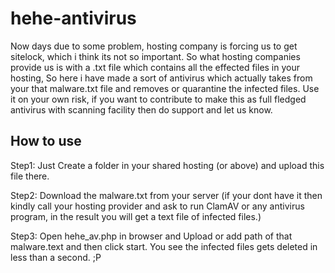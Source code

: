 # hehe-antivirus
Now days due to some problem, hosting company is forcing us to get sitelock, which i think its not so important. So what hosting companies provide us is with a .txt file which contains all the effected files in your hosting, So here i have made a sort of antivirus which actually takes from your that malware.txt file and removes or quarantine the infected files. Use it on your own risk, if you want to contribute to make this as full fledged antivirus with scanning facility then do support and let us know. 

## How to use
Step1: Just Create a folder in your shared hosting (or above) and upload this file there.

Step2: Download the malware.txt from your server (if your dont have it then kindly call your hosting provider and ask to run ClamAV or any antivirus program, in the 
result you will get a text file of infected files.)

Step3: Open hehe_av.php in browser and Upload or add path of that malware.text and then click start. You see the infected files gets deleted in less than a second. ;P
